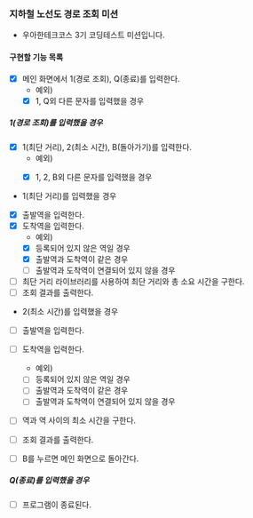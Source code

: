 ### 지하철 노선도 경로 조회 미션
- 우아한테크코스 3기 코딩테스트 미션입니다.

#### 구현할 기능 목록

- [x] 메인 화면에서 1(경로 조회), Q(종료)를 입력한다.
    - 예외)
    - [x] 1, Q외 다른 문자를 입력했을 경우
    
##### 1(경로 조회)를 입력했을 경우

- [x] 1(최단 거리), 2(최소 시간), B(돌아가기)를 입력한다.
    - 예외)
    - [x] 1, 2, B외 다른 문자를 입력했을 경우


- 1(최단 거리)를 입력했을 경우
- [x] 출발역을 입력한다.
- [x] 도착역을 입력한다.
    - 예외)
    - [x] 등록되어 있지 않은 역일 경우
    - [x] 출발역과 도착역이 같은 경우
    - [ ] 출발역과 도착역이 연결되어 있지 않을 경우

- [ ] 최단 거리 라이브러리를 사용하여 최단 거리와 총 소요 시간을 구한다.
- [ ] 조회 결과를 출력한다.

- 2(최소 시간)를 입력했을 경우
- [ ] 출발역을 입력한다.
- [ ] 도착역을 입력한다.
    - 예외)
    - [ ] 등록되어 있지 않은 역일 경우
    - [ ] 출발역과 도착역이 같은 경우
    - [ ] 출발역과 도착역이 연결되어 있지 않을 경우

- [ ] 역과 역 사이의 최소 시간을 구한다.
- [ ] 조회 결과를 출력한다.


- [ ] B를 누르면 메인 화면으로 돌아간다.

##### Q(종료)를 입력했을 경우
- [ ] 프로그램이 종료된다.